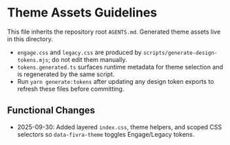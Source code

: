 # Theme Assets Guidelines

This file inherits the repository root `AGENTS.md`. Generated theme assets live in this directory.

- `engage.css` and `legacy.css` are produced by `scripts/generate-design-tokens.mjs`; do not edit them manually.
- `tokens.generated.ts` surfaces runtime metadata for theme selection and is regenerated by the same script.
- Run `yarn generate:tokens` after updating any design token exports to refresh these files before committing.

## Functional Changes
- 2025-09-30: Added layered `index.css`, theme helpers, and scoped CSS selectors so `data-fivra-theme` toggles Engage/Legacy tokens.
